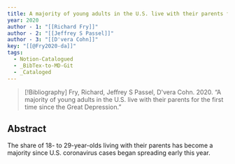 ```yaml
---
title: A majority of young adults in the U.S. live with their parents for the first time since the Great Depression
year: 2020
author - 1: "[[Richard Fry]]"
author - 2: "[[Jeffrey S Passel]]"
author - 3: "[[D'vera Cohn]]"
key: "[[@Fry2020-da]]"
tags:
  - Notion-Catalogued
  - _BibTex-to-MD-Git
  - _Cataloged
---
```


> [!Bibliography]
> Fry, Richard, Jeffrey S Passel, D'vera Cohn. 2020. “A majority of young adults in the U.S. live with their parents for the first time since the Great Depression.” 

## Abstract
The share of 18- to 29-year-olds living with their parents has become a majority since U.S. coronavirus cases began spreading early this year.